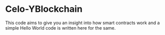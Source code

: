 # Celo-YBlockchain
This code aims to give you an insight into how smart contracts work and a simple Hello World code is written here for the same.
